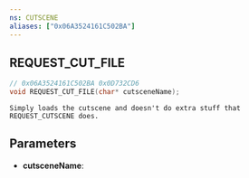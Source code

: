 ```yaml
---
ns: CUTSCENE
aliases: ["0x06A3524161C502BA"]
---
```

## REQUEST_CUT_FILE

```c
// 0x06A3524161C502BA 0x0D732CD6
void REQUEST_CUT_FILE(char* cutsceneName);
```

```
Simply loads the cutscene and doesn't do extra stuff that REQUEST_CUTSCENE does.
```

## Parameters
* **cutsceneName**:

